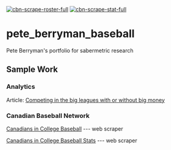 [![cbn-scrape-roster-full](https://github.com/peteb206/pete_berryman_baseball/actions/workflows/cbn-scrape-roster-full.yml/badge.svg)](https://github.com/peteb206/pete_berryman_baseball/actions/workflows/cbn-scrape-roster-full.yml)
[![cbn-scrape-stat-full](https://github.com/peteb206/pete_berryman_baseball/actions/workflows/cbn-scrape-stat-full.yml/badge.svg)](https://github.com/peteb206/pete_berryman_baseball/actions/workflows/cbn-scrape-stat-full.yml)

# pete_berryman_baseball
Pete Berryman's portfolio for sabermetric research

## Sample Work

### Analytics
Article: [Competing in the big leagues with or without big money](https://blogs.sas.com/content/sascom/2020/12/10/competing-in-the-big-leagues-with-or-without-big-money/)

### Canadian Baseball Network

[Canadians in College Baseball](https://www.canadianbaseballnetwork.com/canadian-baseball-network-canadians-in-college) --- web scraper

[Canadians in College Baseball Stats](https://www.canadianbaseballnetwork.com/canadians-in-college-stats) --- web scraper